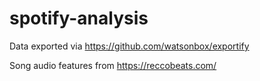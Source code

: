 # spotify-analysis

Data exported via https://github.com/watsonbox/exportify

Song audio features from https://reccobeats.com/
